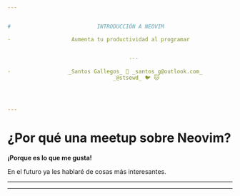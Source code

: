 ```yaml
---


#                           INTRODUCCIÓN A NEOVIM

·                   Aumenta tu productividad al programar


                                      ···

·                  _Santos Gallegos_ 📧 _santos_g@outlook.com_
                                 _@stsewd_ 🐦 🐱




---
```

# ¿Por qué una meetup sobre Neovim?

**¡Porque es lo que me gusta!**

En el futuro ya les hablaré de cosas más interesantes.










---















---
